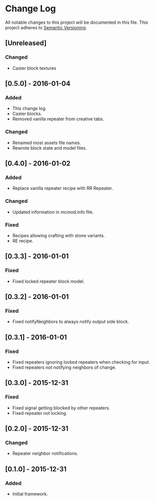 # Change Log
All notable changes to this project will be documented in this file.
This project adheres to [Semantic Versioning](http://semver.org/).

## [Unreleased]
### Changed
- Caster block textures

## [0.5.0] - 2016-01-04
### Added
- This change log.
- Caster blocks.
- Removed vanilla repeater from creative tabs.

### Changed
- Renamed most assets file names.
- Rewrote block state and model files.

## [0.4.0] - 2016-01-02
### Added
- Replace vanilla repeater recipe with RR Repeater.

### Changed
- Updated information in mcmod.info file.

### Fixed
- Recipes allowing crafting with stone variants.
- RE recipe.

## [0.3.3] - 2016-01-01
### Fixed
- Fixed locked repeater block model.

## [0.3.2] - 2016-01-01
### Fixed
- Fixed notifyNeighbors to always notify output side block.

## [0.3.1] - 2016-01-01
### Fixed
- Fixed repeaters ignoring locked repeaters when checking for input.
- Fixed repeaters not notifying neighbors of change.

## [0.3.0] - 2015-12-31
### Fixed
- Fixed signal getting blocked by other repeaters.
- Fixed repeater not locking.

## [0.2.0] - 2015-12-31
### Changed
- Repeater neighbor notifications.

## [0.1.0] - 2015-12-31
### Added
- Initial framework.